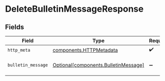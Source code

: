 # DeleteBulletinMessageResponse


## Fields

| Field                                                                              | Type                                                                               | Required                                                                           | Description                                                                        |
| ---------------------------------------------------------------------------------- | ---------------------------------------------------------------------------------- | ---------------------------------------------------------------------------------- | ---------------------------------------------------------------------------------- |
| `http_meta`                                                                        | [components.HTTPMetadata](../../models/components/httpmetadata.md)                 | :heavy_check_mark:                                                                 | N/A                                                                                |
| `bulletin_message`                                                                 | [Optional[components.BulletinMessage]](../../models/components/bulletinmessage.md) | :heavy_minus_sign:                                                                 | a list of BulletinMessage objects                                                  |